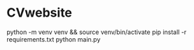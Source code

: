 # CVwebsite

python -m venv venv && source venv/bin/activate
pip install -r requirements.txt
python main.py